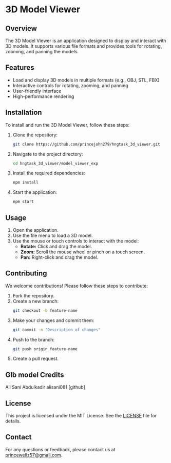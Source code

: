 # 3D Model Viewer

## Overview
The 3D Model Viewer is an application designed to display and interact with 3D models. It supports various file formats and provides tools for rotating, zooming, and panning the models.

## Features
- Load and display 3D models in multiple formats (e.g., OBJ, STL, FBX)
- Interactive controls for rotating, zooming, and panning
- User-friendly interface
- High-performance rendering

## Installation
To install and run the 3D Model Viewer, follow these steps:

1. Clone the repository:
    ```sh
    git clone https://github.com/princejohn279/hngtask_3d_viewer.git
    ```
2. Navigate to the project directory:
    ```sh
    cd hngtask_3d_viewer/model_viewer_exp
    ```
3. Install the required dependencies:
    ```sh
    npm install
    ```
4.  Start the application:
    ```sh
    npm start
    ```

## Usage
1. Open the application.
2. Use the file menu to load a 3D model.
3. Use the mouse or touch controls to interact with the model:
    - **Rotate:** Click and drag the model.
    - **Zoom:** Scroll the mouse wheel or pinch on a touch screen.
    - **Pan:** Right-click and drag the model.

## Contributing
We welcome contributions! Please follow these steps to contribute:

1. Fork the repository.
2. Create a new branch:
    ```sh
    git checkout -b feature-name
    ```
3. Make your changes and commit them:
    ```sh
    git commit -m "Description of changes"
    ```
4. Push to the branch:
    ```sh
    git push origin feature-name
    ```
5. Create a pull request.

## Glb model Credits
Ali Sani Abdulkadir
alisani081 [github]

## License
This project is licensed under the MIT License. See the [LICENSE](LICENSE) file for details.

## Contact
For any questions or feedback, please contact us at [princewellz57@gmail.com](princewellz57@gmail.com).
